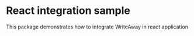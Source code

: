 # React integration sample

This package demonstrates how to integrate WriteAway in react application
